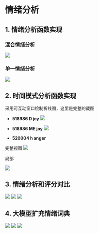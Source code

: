 # 情绪分析

## 1. 情绪分析函数实现

### 混合情绪分析
![](./img/混合情绪分析.png)

### 单一情绪分析
![](./img/单一情绪分析.png)

## 2. 时间模式分析函数实现

采用可互动窗口绘制折线图，这里是完整的截图


- **518986 D joy** 
![](./img/518986%20D%20joy.png)

- **518986 ME joy**
![](./img/518986%20ME%20joy.png)

- **520004 h anger**

完整视图
![](./img/520004%20h%20anger.png)

局部

![](./img/520004%20h%20anger%20局部.png)

## 3. 情绪分析和评分对比

![](./img/增加前.png)
![](./img/增加前1.png)
![](./img/增加前2.png)

## 4. 大模型扩充情绪词典

![](./img/增加后.png)
![](./img/增加后1.png)
![](./img/增加后2.png)
